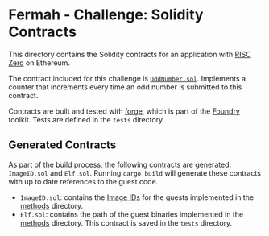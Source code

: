 # Fermah - Challenge: Solidity Contracts

This directory contains the Solidity contracts for an application with [RISC Zero] on Ethereum.

The contract included for this challenge is [`OddNumber.sol`](./OddNumber.sol). 
Implements a counter that increments every time an odd number is submitted to this contract.


Contracts are built and tested with [forge], which is part of the [Foundry] toolkit.
Tests are defined in the `tests` directory.

 
## Generated Contracts

As part of the build process, the following contracts are generated: `ImageID.sol` and `Elf.sol`.
Running `cargo build` will generate these contracts with up to date references to the guest code.


- `ImageID.sol`: contains the [Image IDs][image-id] for the guests implemented in the [methods] directory.
- `Elf.sol`: contains the path of the guest binaries implemented in the [methods] directory. This contract is saved in the `tests` directory.

[Foundry]: https://getfoundry.sh/
[RISC Zero]: https://risczero.com
[forge]: https://github.com/foundry-rs/foundry#forge
[github.com/risc0/risc0-ethereum]: https://github.com/risc0/risc0-ethereum/tree/main/contracts
[image-id]: https://dev.risczero.com/terminology#image-id
[methods]: ../methods/README.md
